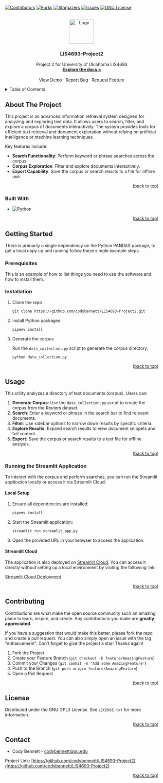 <!-- markdownlint-disable no-inline-html -->
<!-- markdownlint-disable first-line-heading  -->
[![Contributors][contributors-shield]][contributors-url]
[![Forks][forks-shield]][forks-url]
[![Stargazers][stars-shield]][stars-url]
[![Issues][issues-shield]][issues-url]
[![GNU License][license-shield]][license-url]

<!-- PROJECT LOGO -->
<br />
<div align="center">
  <a href="https://github.com/codybennett/LIS4693-Project2">
    <img src="Testing Screenshot.png" alt="Logo" width="80" height="80">
  </a>

<h3 align="center">LIS4693-Project2</h3>

  <p align="center">
    Project 2 for University of Oklahoma LIS4693
    <br />
    <a href="https://github.com/codybennett/LIS4693-Project2"><strong>Explore the docs »</strong></a>
    <br />
    <br />
    <a href="https://github.com/codybennett/LIS4693-Project2">View Demo</a>
    ·
    <a href="https://github.com/codybennett/LIS4693-Project2/issues/new?labels=bug&template=bug-report---.md">Report Bug</a>
    ·
    <a href="https://github.com/codybennett/LIS4693-Project2/issues/new?labels=enhancement&template=feature-request---.md">Request Feature</a>
  </p>
</div>

<!-- TABLE OF CONTENTS -->
<details>
  <summary>Table of Contents</summary>
  <ol>
    <li>
      <a href="#about-the-project">About The Project</a>
      <ul>
        <li><a href="#built-with">Built With</a></li>
      </ul>
    </li>
    <li>
      <a href="#getting-started">Getting Started</a>
      <ul>
        <li><a href="#prerequisites">Prerequisites</a></li>
        <li><a href="#installation">Installation</a></li>
      </ul>
    </li>
    <li><a href="#usage">Usage</a></li>
    <li><a href="#running-the-streamlit-application">Running the Streamlit Application</a></li>
    <li><a href="#roadmap">Roadmap</a></li>
    <li><a href="#contributing">Contributing</a></li>
    <li><a href="#license">License</a></li>
    <li><a href="#contact">Contact</a></li>
    <li><a href="#acknowledgments">Acknowledgments</a></li>
  </ol>
</details>

<!-- ABOUT THE PROJECT -->
## About The Project

This project is an advanced information retrieval system designed for analyzing and exploring text data. It allows users to search, filter, and explore a corpus of documents interactively. The system provides tools for efficient text retrieval and document exploration without relying on artificial intelligence or machine learning techniques.

Key features include:

* **Search Functionality**: Perform keyword or phrase searches across the corpus.
* **Corpus Exploration**: Filter and explore documents interactively.
* **Export Capability**: Save the corpus or search results to a file for offline use.

<p align="right">(<a href="#readme-top">back to top</a>)</p>

### Built With

* ![Python](https://img.shields.io/badge/python-3670A0?style=for-the-badge&logo=python&logoColor=ffdd54)

<p align="right">(<a href="#readme-top">back to top</a>)</p>

<!-- GETTING STARTED -->
## Getting Started

There is primarily a single dependency on the Python PANDAS package, to get a local copy up and running follow these simple example steps.

### Prerequisites

This is an example of how to list things you need to use the software and how to install them.

### Installation

1. Clone the repo

   ```sh
   git clone https://github.com/codybennett/LIS4693-Project2.git
   ```

2. Install Python packages

   ```sh
   pipenv install
   ```

3. Generate the corpus

   Run the `data_collection.py` script to generate the corpus directory:

   ```sh
   python data_collection.py
   ```

<p align="right">(<a href="#readme-top">back to top</a>)</p>

<!-- USAGE EXAMPLES -->
## Usage

This utility analyzes a directory of text documents (corpus). Users can:

1. **Generate Corpus**: Use the `data_collection.py` script to create the corpus from the Reuters dataset.
2. **Search**: Enter a keyword or phrase in the search bar to find relevant documents.
3. **Filter**: Use sidebar options to narrow down results by specific criteria.
4. **Explore Results**: Expand search results to view document snippets and full content.
5. **Export**: Save the corpus or search results to a text file for offline analysis.

<p align="right">(<a href="#readme-top">back to top</a>)</p>

### Running the Streamlit Application

To interact with the corpus and perform searches, you can run the Streamlit application locally or access it via Streamlit Cloud:

#### Local Setup

1. Ensure all dependencies are installed:
   ```sh
   pipenv install
   ```

2. Start the Streamlit application:
   ```sh
   streamlit run streamlit_app.py
   ```

3. Open the provided URL in your browser to access the application.

#### Streamlit Cloud

The application is also deployed on [Streamlit Cloud](https://lis4693-project2.streamlit.app/). You can access it directly without setting up a local environment by visiting the following link:

[Streamlit Cloud Deployment](https://streamlit.io/cloud)

<p align="right">(<a href="#readme-top">back to top</a>)</p>

<!-- CONTRIBUTING -->
## Contributing

Contributions are what make the open source community such an amazing place to learn, inspire, and create. Any contributions you make are **greatly appreciated**.

If you have a suggestion that would make this better, please fork the repo and create a pull request. You can also simply open an issue with the tag "enhancement".
Don't forget to give the project a star! Thanks again!

1. Fork the Project
2. Create your Feature Branch (`git checkout -b feature/AmazingFeature`)
3. Commit your Changes (`git commit -m 'Add some AmazingFeature'`)
4. Push to the Branch (`git push origin feature/AmazingFeature`)
5. Open a Pull Request

<p align="right">(<a href="#readme-top">back to top</a>)</p>

<!-- LICENSE -->
## License

Distributed under the GNU GPL3 License. See `LICENSE.txt` for more information.

<p align="right">(<a href="#readme-top">back to top</a>)</p>

<!-- CONTACT -->
## Contact

* Cody Bennett - <codybennett@ou.edu>

Project Link: [https://github.com/codybennett/LIS4693-Project2](https://github.com/codybennett/LIS4693-Project2)

<p align="right">(<a href="#readme-top">back to top</a>)</p>

<!-- MARKDOWN LINKS & IMAGES -->
<!-- https://www.markdownguide.org/basic-syntax/#reference-style-links -->
[contributors-shield]: https://img.shields.io/github/contributors/codybennett/LIS4693-Project2.svg?style=for-the-badge
[contributors-url]: https://github.com/codybennett/LIS4693-Project2/graphs/contributors
[forks-shield]: https://img.shields.io/github/forks/codybennett/LIS4693-Project2.svg?style=for-the-badge
[forks-url]: https://github.com/codybennett/LIS4693-Project2/network/members
[stars-shield]: https://img.shields.io/github/stars/codybennett/LIS4693-Project2.svg?style=for-the-badge
[stars-url]: https://github.com/codybennett/LIS4693-Project2/stargazers
[issues-shield]: https://img.shields.io/github/issues/codybennett/LIS4693-Project2.svg?style=for-the-badge
[issues-url]: https://github.com/codybennett/LIS4693-Project2/issues
[license-shield]: https://img.shields.io/badge/license-GPLv3-blue
[license-url]: https://github.com/codybennett/LIS4693-Project2/blob/master/LICENSE.txt
